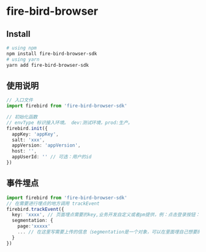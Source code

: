 # fire-bird-browser

## Install

```bash
# using npm
npm install fire-bird-browser-sdk
# using yarn
yarn add fire-bird-browser-sdk
```

## 使用说明
```typescript
// 入口文件
import firebird from 'fire-bird-browser-sdk'

// 初始化函数
// envType 标识接入环境。 dev:测试环境，prod:生产。 
firebird.init({
  appKey: 'appKey',
  salt: 'xxx',
  appVersion: 'appVersion',
  host: '',
  appUserId: '' // 可选：用户的id
})
```

## 事件埋点
```typescript
import firebird from 'fire-bird-browser-sdk'
// 在需要进行埋点的地方调用 trackEvent
firebird.trackEvent({
  key: 'xxxx', // 页面埋点需要的key,业务开发自定义或者pm提供，例：点击登录按钮：loginClick
  segmentation: {
    page:'xxxxx'
    ... // 在这里写需要上传的信息（segmentation是一个对象，可以在里面埋自己想要的属性）
  }
})
```



